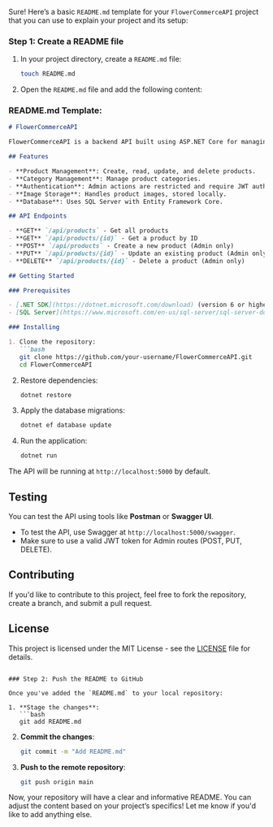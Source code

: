 Sure! Here’s a basic `README.md` template for your `FlowerCommerceAPI` project that you can use to explain your project and its setup:

### Step 1: Create a README file

1. In your project directory, create a `README.md` file:
   ```bash
   touch README.md
   ```

2. Open the `README.md` file and add the following content:

### README.md Template:

```markdown
# FlowerCommerceAPI

FlowerCommerceAPI is a backend API built using ASP.NET Core for managing products and categories in an e-commerce platform. The API provides endpoints to handle product CRUD operations, and it supports JWT authentication for admin actions.

## Features

- **Product Management**: Create, read, update, and delete products.
- **Category Management**: Manage product categories.
- **Authentication**: Admin actions are restricted and require JWT authentication.
- **Image Storage**: Handles product images, stored locally.
- **Database**: Uses SQL Server with Entity Framework Core.

## API Endpoints

- **GET** `/api/products` - Get all products
- **GET** `/api/products/{id}` - Get a product by ID
- **POST** `/api/products` - Create a new product (Admin only)
- **PUT** `/api/products/{id}` - Update an existing product (Admin only)
- **DELETE** `/api/products/{id}` - Delete a product (Admin only)

## Getting Started

### Prerequisites

- [.NET SDK](https://dotnet.microsoft.com/download) (version 6 or higher)
- [SQL Server](https://www.microsoft.com/en-us/sql-server/sql-server-downloads) (or use an existing database)

### Installing

1. Clone the repository:
   ```bash
   git clone https://github.com/your-username/FlowerCommerceAPI.git
   cd FlowerCommerceAPI
   ```

2. Restore dependencies:
   ```bash
   dotnet restore
   ```

3. Apply the database migrations:
   ```bash
   dotnet ef database update
   ```

4. Run the application:
   ```bash
   dotnet run
   ```

The API will be running at `http://localhost:5000` by default.

## Testing

You can test the API using tools like **Postman** or **Swagger UI**.

- To test the API, use Swagger at `http://localhost:5000/swagger`.
- Make sure to use a valid JWT token for Admin routes (POST, PUT, DELETE).

## Contributing

If you'd like to contribute to this project, feel free to fork the repository, create a branch, and submit a pull request.

## License

This project is licensed under the MIT License - see the [LICENSE](LICENSE) file for details.
```

### Step 2: Push the README to GitHub

Once you've added the `README.md` to your local repository:

1. **Stage the changes**:
   ```bash
   git add README.md
   ```

2. **Commit the changes**:
   ```bash
   git commit -m "Add README.md"
   ```

3. **Push to the remote repository**:
   ```bash
   git push origin main
   ```

Now, your repository will have a clear and informative README. You can adjust the content based on your project’s specifics! Let me know if you'd like to add anything else.
